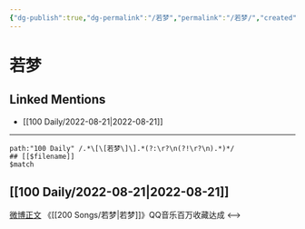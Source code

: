 ```yaml
---
{"dg-publish":true,"dg-permalink":"/若梦","permalink":"/若梦/","created":"2022-12-07T16:14:01.000+08:00","updated":"2023-01-04T13:22:27.998+08:00"}
---
```


# 若梦

## Linked Mentions
- [[100 Daily/2022-08-21\|2022-08-21]]


---

```expander
path:"100 Daily" /.*\[\[若梦\]\].*(?:\r?\n(?!\r?\n).*)*/
## [[$filename]]
$match
```
## [[100 Daily/2022-08-21\|2022-08-21]]
[微博正文](https://weibo.com/detail/4804972380688477) 《[[200 Songs/若梦\|若梦]]》QQ音乐百万收藏达成
<-->